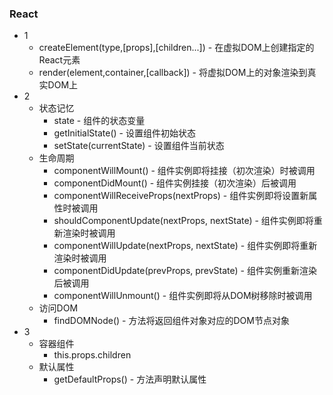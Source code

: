 ### React
* 1
    * createElement(type,[props],[children...]) - 在虚拟DOM上创建指定的React元素
    * render(element,container,[callback]) - 将虚拟DOM上的对象渲染到真实DOM上
* 2
    * 状态记忆
        * state - 组件的状态变量
        * getInitialState() - 设置组件初始状态
        * setState(currentState) - 设置组件当前状态
    * 生命周期
        * componentWillMount() - 组件实例即将挂接（初次渲染）时被调用
        * componentDidMount() - 组件实例挂接（初次渲染）后被调用
        * componentWillReceiveProps(nextProps) - 组件实例即将设置新属性时被调用
        * shouldComponentUpdate(nextProps, nextState) - 组件实例即将重新渲染时被调用
        * componentWillUpdate(nextProps, nextState) - 组件实例即将重新渲染时被调用
        * componentDidUpdate(prevProps, prevState) - 组件实例重新渲染后被调用
        * componentWillUnmount() - 组件实例即将从DOM树移除时被调用
    * 访问DOM
        * findDOMNode() - 方法将返回组件对象对应的DOM节点对象
* 3
    * 容器组件
        * this.props.children
    * 默认属性
        * getDefaultProps() - 方法声明默认属性


